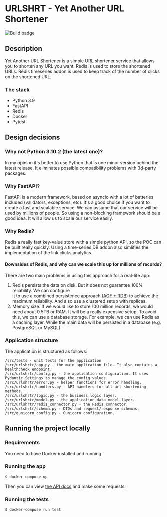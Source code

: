 # URLSHRT - Yet Another URL Shortener

![Build badge](https://img.shields.io/github/workflow/status/sintezcs/yaurlshrtr/Python%20application)

## Description
Yet Another URL Shortener is a simple URL shortener service that allows you to shorten any URL you want. 
Redis is used to store the shortened URLs. Redis timeseries addon is used to keep track of the number of clicks on the shortened URL.

### The stack
- Python 3.9
- FastAPI
- Redis
- Docker
- Pytest

## Design decisions

### Why not Python 3.10.2 (the latest one)?
In my opinion it's better to use Python that is one minor version behind the latest release.
It eliminates possible compatibility problems with 3d-party packages. 

### Why FastAPI?
FastAPI is a modern framework, based on asyncio with a lot of batteries included (validators, exceptions, etc).
It's a good choice if you want to create a fast and scalable service. We can assume that our service will be used by millions of people.
So using a non-blocking framework should be a good idea. It will allow us to scale our service easily.

### Why Redis?
Redis a really fast key-value store with a simple python API, so the POC can be built really quickly.
Using a time-series DB addon also simlifies the implementation of the link clicks analytics.

#### Downsides of Redis, and why can we scale this up for millions of records?
There are two main problems in using this approach for a real-life app:
1. Redis persists the data on disk. But it does not guarantee 100% reliability. We can configure  
it to use a combined persistence approach ([AOF + RDB](https://redis.io/docs/manual/persistence/)) 
to achieve the maximum reliability. And also use a clustered setup with replicas.
2. Memory size. If we would like to store 100 million records, we would need about 0.5TB or RAM. 
It will be a really expensive setup. To avoid this, we can use a database storage. For example, 
we can use Redis as a caching layer. While the main data will be persisted in a database (e.g. PostgreSQL or MySQL) 

### Application structure

The application is structured as follows:
```
/src/tests - unit tests for the application
/src/urlshrtr/app.py - the main application file. It also contains a healthcheck endpoint.
/src/urlshrtr/config.py - the application configuration. It uses Pydantic Settings to manage the config values.
/src/urlshrtr/error.py - helper functions for error handling.
/src/urlshrtr/handlers.py - API handlers for all url shortening methods.
/src/urlshrtr/logic.py - the business logic layer. 
/src/urlshrtr/model.py - the application data model layer.
/src/urlshrtr/redis_connector.py - the Redis connector.
/src/urlshrtr/schema.py - DTOs and request/response schemas.
/src/gunicorn_config.py - Gunicorn configuration.
```

## Running the project locally

### Requirements

You need to have Docker installed and running.
 

### Running the app
```bash
$ docker compose up
```

Then you can view [the API docs](http://localhost/docs) and make some requests.


### Running the tests

```bash
$ docker-compose run test
```

